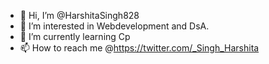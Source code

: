 - 👋 Hi, I’m @HarshitaSingh828
- 👀 I’m interested in Webdevelopment and DsA.
- 🌱 I’m currently learning Cp
- 📫 How to reach me @https://twitter.com/_Singh_Harshita

<!---
HarshitaSingh828/HarshitaSingh828 is a ✨ special ✨ repository because its `README.md` (this file) appears on your GitHub profile.
You can click the Preview link to take a look at your changes.
--->
